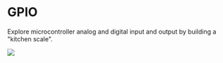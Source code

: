 # GPIO

Explore microcontroller analog and digital input and output by building a "kitchen scale".

![](balance/figures/scale_weights.jpg)
